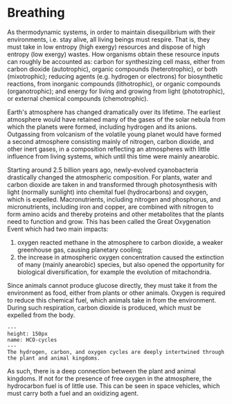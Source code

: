 # Breathing

As thermodynamic systems,
in order to maintain disequilibrium with their environments,
i.e. stay alive,
all living beings must respire.
That is, 
they must take in low entropy (high exergy) resources
and dispose of high entropy (low exergy) wastes.
How organisms obtain these resource inputs can roughly be accounted as:
carbon for synthesizing cell mass, either from
    carbon dioxide (autotrophic),
    organic compounds (heterotrophic), or
    both (mixotrophic);
reducing agents (e.g. hydrogen or electrons) for biosynthetic reactions, from
    inorganic compounds (lithotrophic), or
    organic compounds (organotrophic);
and energy for living and growing from
    light (phototrophic), or
    external chemical compounds (chemotrophic).

Earth's atmosphere has changed dramatically over its lifetime.
The earliest atmosphere would have retained many of the gases of the solar nebula
from which the planets were formed, including hydrogen and its anions.
Outgassing from volcanism of the volatile young planet
would have formed a second atmosphere consisting mainly of 
nitrogen, carbon dioxide, and other inert gases,
in a composition reflecting an atmospheres with little influence from 
living systems,
which until this time were mainly anearobic.

Starting around 2.5 billion years ago,
newly-evolved cyanobacteria drastically changed the atmospheric composition.
For plants,
water and carbon dioxide are taken in
and transformed through photosynthesis with light (normally sunlight)
into chemital fuel (hydrocarbons) and oxygen,
which is expelled.
Macronutrients, 
including nitrogen and phosphorus,
and micronutrients,
including iron and copper,
are combined with nitrogen to form amino acids and thereby proteins
and other metabolites that the plants need to function and grow.
This has been called the Great Oxygenation Event which had two main impacts:
1. oxygen reacted methane in the atmosphere to carbon dioxide, 
    a weaker greenhouse gas, causing planetary cooling;
2. the increase in atmospheric oxygen concentration caused the extinction of many (mainly anearobic) species,
    but also opened the opportunity for biological diversification, for example the evolution of mitachondria.

Since animals cannot produce glucose directly,
they must take it from the environment as food,
either from plants or other animals.
Oxygen is required to reduce this chemical fuel,
which animals take in from the environment.
During such respiration, carbon dioxide is produced,
which must be expelled from the body.


```{figure} ../../images/2_Physiological/Breathing/HCO_cycles.pdf
---
height: 150px
name: HCO-cycles
---
The hydrogen, carbon, and oxygen cycles are deeply intertwined through the plant and animal kingdoms.
```


As such, 
there is a deep connection between the plant and animal kingdoms.
If not for the presence of free oxygen in the atmosphere,
the hydrocarbon fuel is of little use.
This can be seen in space vehicles, 
which must carry both a fuel and an oxidizing agent.
